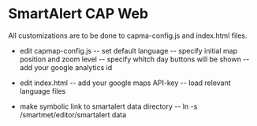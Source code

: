 # SmartAlert CAP Web

All customizations are to be done to capma-config.js and index.html files.

- edit capmap-config.js 
-- set default language
-- specify initial map position and zoom level
-- specify whitch day buttons will be shown
-- add your google analytics id

- edit index.html
-- add your google maps API-key
-- load relevant language files

- make symbolic link to smartalert data directory
-- ln -s /smartmet/editor/smartalert data

